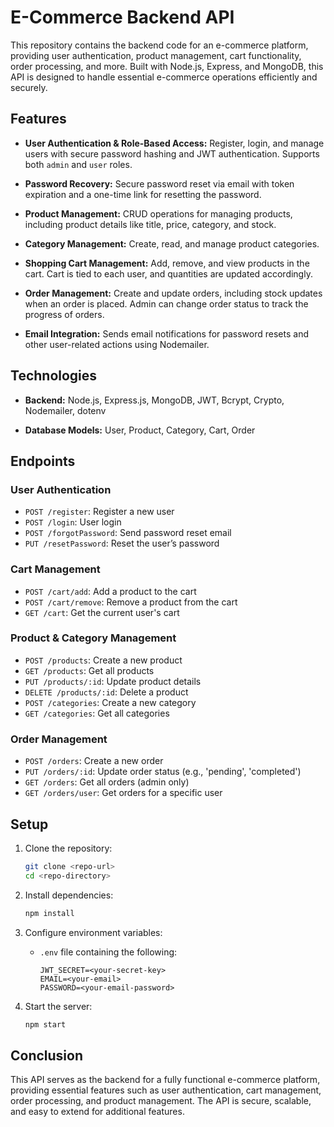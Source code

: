 # E-Commerce Backend API

This repository contains the backend code for an e-commerce platform, providing user authentication, product management, cart functionality, order processing, and more. Built with Node.js, Express, and MongoDB, this API is designed to handle essential e-commerce operations efficiently and securely.

## Features

* **User Authentication & Role-Based Access:**
  Register, login, and manage users with secure password hashing and JWT authentication. Supports both `admin` and `user` roles.

* **Password Recovery:**
  Secure password reset via email with token expiration and a one-time link for resetting the password.

* **Product Management:**
  CRUD operations for managing products, including product details like title, price, category, and stock.

* **Category Management:**
  Create, read, and manage product categories.

* **Shopping Cart Management:**
  Add, remove, and view products in the cart. Cart is tied to each user, and quantities are updated accordingly.

* **Order Management:**
  Create and update orders, including stock updates when an order is placed. Admin can change order status to track the progress of orders.

* **Email Integration:**
  Sends email notifications for password resets and other user-related actions using Nodemailer.

## Technologies

* **Backend:**
  Node.js, Express.js, MongoDB, JWT, Bcrypt, Crypto, Nodemailer, dotenv

* **Database Models:**
  User, Product, Category, Cart, Order

## Endpoints

### User Authentication

* `POST /register`: Register a new user
* `POST /login`: User login
* `POST /forgotPassword`: Send password reset email
* `PUT /resetPassword`: Reset the user’s password

### Cart Management

* `POST /cart/add`: Add a product to the cart
* `POST /cart/remove`: Remove a product from the cart
* `GET /cart`: Get the current user's cart

### Product & Category Management

* `POST /products`: Create a new product
* `GET /products`: Get all products
* `PUT /products/:id`: Update product details
* `DELETE /products/:id`: Delete a product
* `POST /categories`: Create a new category
* `GET /categories`: Get all categories

### Order Management

* `POST /orders`: Create a new order
* `PUT /orders/:id`: Update order status (e.g., 'pending', 'completed')
* `GET /orders`: Get all orders (admin only)
* `GET /orders/user`: Get orders for a specific user

## Setup

1. Clone the repository:

   ```bash
   git clone <repo-url>
   cd <repo-directory>
   ```

2. Install dependencies:

   ```bash
   npm install
   ```

3. Configure environment variables:

   * `.env` file containing the following:

     ```
     JWT_SECRET=<your-secret-key>
     EMAIL=<your-email>
     PASSWORD=<your-email-password>
     ```

4. Start the server:

   ```bash
   npm start
   ```

## Conclusion

This API serves as the backend for a fully functional e-commerce platform, providing essential features such as user authentication, cart management, order processing, and product management. The API is secure, scalable, and easy to extend for additional features.
